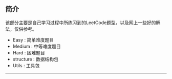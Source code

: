 ## 简介

该部分主要是自己学习过程中所练习到的LeetCode题型，以及网上一些好的解法，仅供参考。

- Easy : 简单难度题目
- Medium : 中等难度题目
- Hard : 困难题目
- structure : 数据结构包
- Utils : 工具包

---------------

